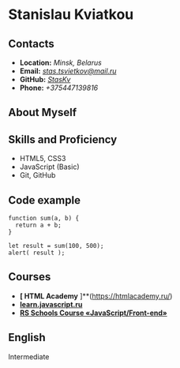 # Stanislau Kviatkou

## Contacts
- **Location:** *Minsk, Belarus*
- **Email:** *stas.tsvietkov@mail.ru*
- **GitHub:** *[StasKv](https://github.com/StasKv)*
- **Phone:** *+375447139816*

## About Myself

## Skills and Proficiency
- HTML5, CSS3
- JavaScript (Basic)
- Git, GitHub

## Code example
```
function sum(a, b) {
  return a + b;
}

let result = sum(100, 500);
alert( result );
```

## Courses
- **[ HTML Academy** ]**(https://htmlacademy.ru/)
- **[learn.javascript.ru](https://learn.javascript.ru/)**
- **[RS Schools Course «JavaScript/Front-end»](https://rs.school/#/)**

## English
Intermediate




